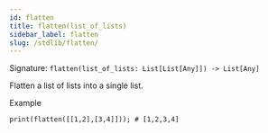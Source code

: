 ```yaml
---
id: flatten
title: flatten(list_of_lists)
sidebar_label: flatten
slug: /stdlib/flatten/
---
```


Signature: `flatten(list_of_lists: List[List[Any]]) -> List[Any]`

Flatten a list of lists into a single list.

Example

```clyp
print(flatten([[1,2],[3,4]])); # [1,2,3,4]
```
